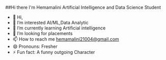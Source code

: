 ##Hi there I'm Hemamalini
Artificial Intelligence and Data Science Student
- 👋 Hi,
- 👀 I’m interested AI/ML,Data Analytic
- 🌱 I’m currently learning Artificial intelligence
- 💞️ I’m looking for placements 
- 📫 How to reach me hemamalini21004@gmail.com
- 😄 Pronouns: Fresher
- ⚡ Fun fact: A funny outgoing Character

<!---
Hemamalini2106/Hemamalini2106 is a ✨ special ✨ repository because its `README.md` (this file) appears on your GitHub profile.
You can click the Preview link to take a look at your changes.
--->
